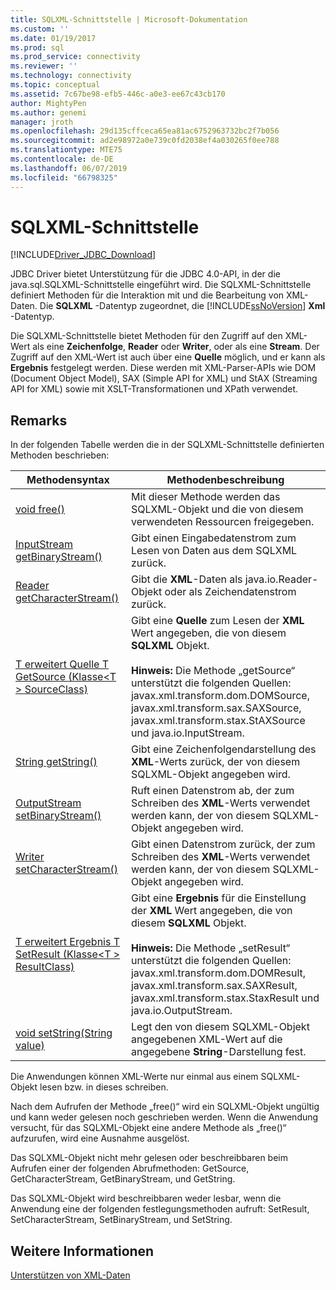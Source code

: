 ```yaml
---
title: SQLXML-Schnittstelle | Microsoft-Dokumentation
ms.custom: ''
ms.date: 01/19/2017
ms.prod: sql
ms.prod_service: connectivity
ms.reviewer: ''
ms.technology: connectivity
ms.topic: conceptual
ms.assetid: 7c67be98-efb5-446c-a0e3-ee67c43cb170
author: MightyPen
ms.author: genemi
manager: jroth
ms.openlocfilehash: 29d135cffceca65ea81ac6752963732bc2f7b056
ms.sourcegitcommit: ad2e98972a0e739c0fd2038ef4a030265f0ee788
ms.translationtype: MTE75
ms.contentlocale: de-DE
ms.lasthandoff: 06/07/2019
ms.locfileid: "66798325"
---
```

# <a name="sqlxml-interface"></a>SQLXML-Schnittstelle

[!INCLUDE[Driver_JDBC_Download](../../includes/driver_jdbc_download.md)]

JDBC Driver bietet Unterstützung für die JDBC 4.0-API, in der die java.sql.SQLXML-Schnittstelle eingeführt wird. Die SQLXML-Schnittstelle definiert Methoden für die Interaktion mit und die Bearbeitung von XML-Daten. Die **SQLXML** -Datentyp zugeordnet, die [!INCLUDE[ssNoVersion](../../includes/ssnoversion-md.md)] **Xml** -Datentyp.  
  
Die SQLXML-Schnittstelle bietet Methoden für den Zugriff auf den XML-Wert als eine **Zeichenfolge**, **Reader** oder **Writer**, oder als eine **Stream**. Der Zugriff auf den XML-Wert ist auch über eine **Quelle** möglich, und er kann als **Ergebnis** festgelegt werden. Diese werden mit XML-Parser-APIs wie DOM (Document Object Model), SAX (Simple API for XML) und StAX (Streaming API for XML) sowie mit XSLT-Transformationen und XPath verwendet.  
  
## <a name="remarks"></a>Remarks  

In der folgenden Tabelle werden die in der SQLXML-Schnittstelle definierten Methoden beschrieben:  
  
|Methodensyntax|Methodenbeschreibung|  
|-------------------|------------------------|  
|[void free()](https://go.microsoft.com/fwlink/?LinkId=131685)|Mit dieser Methode werden das SQLXML-Objekt und die von diesem verwendeten Ressourcen freigegeben.|  
|[InputStream getBinaryStream()](https://go.microsoft.com/fwlink/?LinkId=131754)|Gibt einen Eingabedatenstrom zum Lesen von Daten aus dem SQLXML zurück.|  
|[Reader getCharacterStream()](https://go.microsoft.com/fwlink/?LinkId=131755)|Gibt die **XML**-Daten als java.io.Reader-Objekt oder als Zeichendatenstrom zurück.|  
|[T erweitert Quelle T GetSource (Klasse\<T > SourceClass)](https://go.microsoft.com/fwlink/?LinkId=131756)|Gibt eine **Quelle** zum Lesen der **XML** Wert angegeben, die von diesem **SQLXML** Objekt.<br /><br /> **Hinweis:** Die Methode „getSource“ unterstützt die folgenden Quellen: javax.xml.transform.dom.DOMSource, javax.xml.transform.sax.SAXSource, javax.xml.transform.stax.StAXSource und java.io.InputStream.|  
|[String getString()](https://go.microsoft.com/fwlink/?LinkId=131757)|Gibt eine Zeichenfolgendarstellung des **XML**-Werts zurück, der von diesem SQLXML-Objekt angegeben wird.|  
|[OutputStream setBinaryStream()](https://go.microsoft.com/fwlink/?LinkId=131758)|Ruft einen Datenstrom ab, der zum Schreiben des **XML**-Werts verwendet werden kann, der von diesem SQLXML-Objekt angegeben wird.|  
|[Writer setCharacterStream()](https://go.microsoft.com/fwlink/?LinkId=131759)|Gibt einen Datenstrom zurück, der zum Schreiben des **XML**-Werts verwendet werden kann, der von diesem SQLXML-Objekt angegeben wird.|  
|[T erweitert Ergebnis T SetResult (Klasse\<T > ResultClass)](https://go.microsoft.com/fwlink/?LinkId=131760)|Gibt eine **Ergebnis** für die Einstellung der **XML** Wert angegeben, die von diesem **SQLXML** Objekt.<br /><br /> **Hinweis:** Die Methode „setResult“ unterstützt die folgenden Quellen: javax.xml.transform.dom.DOMResult, javax.xml.transform.sax.SAXResult, javax.xml.transform.stax.StaxResult und java.io.OutputStream.|  
|[void setString(String value)](https://go.microsoft.com/fwlink/?LinkId=131762)|Legt den von diesem SQLXML-Objekt angegebenen XML-Wert auf die angegebene **String**-Darstellung fest.|  
  
Die Anwendungen können XML-Werte nur einmal aus einem SQLXML-Objekt lesen bzw. in dieses schreiben.  
  
Nach dem Aufrufen der Methode „free()“ wird ein SQLXML-Objekt ungültig und kann weder gelesen noch geschrieben werden. Wenn die Anwendung versucht, für das SQLXML-Objekt eine andere Methode als „free()“ aufzurufen, wird eine Ausnahme ausgelöst.  
  
Das SQLXML-Objekt nicht mehr gelesen oder beschreibbaren beim Aufrufen einer der folgenden Abrufmethoden: GetSource, GetCharacterStream, GetBinaryStream, und GetString.  
  
Das SQLXML-Objekt wird beschreibbaren weder lesbar, wenn die Anwendung eine der folgenden festlegungsmethoden aufruft: SetResult, SetCharacterStream, SetBinaryStream, und SetString.  
  
## <a name="see-also"></a>Weitere Informationen  

[Unterstützen von XML-Daten](../../connect/jdbc/supporting-xml-data.md)  
